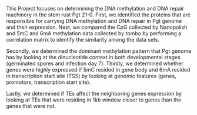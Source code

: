 This Project focuses on determining the DNA methylation and DNA repair machinery in the stem rust Pgt 21-0. 
First, we identified the proteins that are responsible for carrying DNA methylation and DNA repair in Pgt genome and their expression. Next, we compared the CpG collected by Nanopolish and 5mC and 6mA methylation data collected by tombo by performing a correlation matrix to identify the similarity among the data sets. 

Secondly, we determined the dominant methylation pattern that Pgt genome has by looking at the dinucleotide context in both developmental stages (germinated spores and infection day 7).
Thirdly, we determined whether genes were highly expressed if 5mC resided in gene body and 6mA resided in transcription start site (TSS) by looking at genomic features (genes, promotors, transcription start site).

Lastly, we determined if TEs affect the neighboring genes expression by looking at TEs that were residing in 1kb window closer to genes than the genes that were not. 
